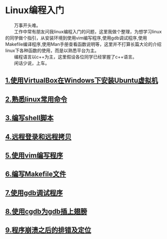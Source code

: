 
# Linux编程入门

&ensp;&ensp;&ensp;&ensp;万事开头难。  
&ensp;&ensp;&ensp;&ensp;工作中常有朋友问我linux编程入门的问题，这里我做个整理，为想学习linux的同学做个指引，从安装环境到使用vim编写程序,使用gdb调试程序,使用Makefile编译程序,使用Man手册查看函数说明等，这里并不打算长篇大论的介绍linux下各种函数的使用，而是以熟悉平台为主。  
&ensp;&ensp;&ensp;&ensp;编程语言以c++为主，这里假设各位同学已经掌握了c++语言。  
&ensp;&ensp;&ensp;&ensp;闲话少说，上车。  

## [1.使用VirtualBox在Windows下安装Ubuntu虚拟机](https://github.com/tongpengfei/linux_tutorial/blob/master/chapter/chapter_1.md)
## [2.熟悉linux常用命令](https://github.com/tongpengfei/linux_tutorial/blob/master/chapter/chapter_2.md)
## [3.编写shell脚本](https://github.com/tongpengfei/linux_tutorial/blob/master/chapter/chapter_3.md)
## [4.远程登录和远程拷贝](https://github.com/tongpengfei/linux_tutorial/blob/master/chapter/chapter_4.md)
## [5.使用vim编写程序](https://github.com/tongpengfei/linux_tutorial/blob/master/chapter/chapter_5.md)
## [6.编写Makefile文件](https://github.com/tongpengfei/linux_tutorial/blob/master/chapter/chapter_6.md)
## [7.使用gdb调试程序](https://github.com/tongpengfei/linux_tutorial/blob/master/chapter/chapter_7.md)
## [8.使用cgdb为gdb插上翅膀](https://github.com/tongpengfei/linux_tutorial/blob/master/chapter/chapter_8.md)
## [9.程序崩溃之后的排错及定位](https://github.com/tongpengfei/linux_tutorial/blob/master/chapter/chapter_9.md)
